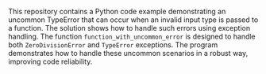 This repository contains a Python code example demonstrating an uncommon TypeError that can occur when an invalid input type is passed to a function. The solution shows how to handle such errors using exception handling. The function `function_with_uncommon_error` is designed to handle both `ZeroDivisionError` and `TypeError` exceptions.  The program demonstrates how to handle these uncommon scenarios in a robust way, improving code reliability.